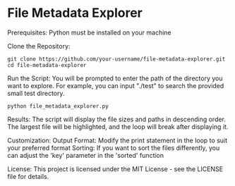 # File Metadata Explorer

Prerequisites: 
	Python must be installed on your machine



Clone the Repository: 
	
 	git clone https://github.com/your-username/file-metadata-explorer.git
	cd file-metadata-explorer

Run the Script: 
	You will be prompted to enter the path of the directory you want to explore. For example, you can input "./test" to search the provided small test directory.

	python file_metadata_explorer.py



Results: 
	The script will display the file sizes and paths in descending order. The largest file will be highlighted, and the loop will break after displaying it.



Customization: 
	Output Format: Modify the print statement in the loop to suit your preferred format
	Sorting: If you want to sort the files differently, you can adjust the 'key' parameter in the 'sorted' function


License: 
	This project is licensed under the MIT License - see the LICENSE file for details.
